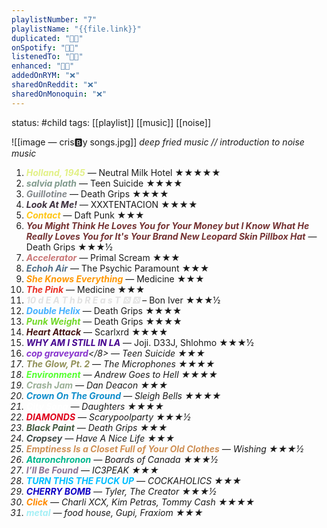```yaml
---
playlistNumber: "7"
playlistName: "{{file.link}}"
duplicated: "👍🏻"
onSpotify: "👍🏻"
listenedTo: "👍🏻"
enhanced: "👍🏻"
addedOnRYM: "❌"
sharedOnReddit: "❌"
sharedOnMonoquin: "❌"
---
```




status: #child 
tags: [[playlist]] [[music]] [[noise]] 

![[image — cris🅱️y songs.jpg]]
*deep fried music // introduction to noise music*

1. <b><i><span style="color:#E2F086">Holland, 1945</span></b></i> — Neutral Milk Hotel ★★★★★
2. <b><i><span style="color:#809A8D">salvia plath</span></b></i> — Teen Suicide ★★★★
3. <b><i><span style="color:#83888C">Guillotine</span></b></i> — Death Grips ★★★★
4. <b><i><span style="color:#3C2F3D">Look At Me!</span></b></i> — XXXTENTACION ★★★★
5. <b><i><span style="color:#FFC616">Contact</span></b></i> — Daft Punk ★★★
6. <b><i><span style="color:#743232">You Might Think He Loves You for Your Money but I Know What He Really Loves You for It's Your Brand New Leopard Skin Pillbox Hat</span></b></i> — Death Grips ★★★½
7. <b><i><span style="color:#C97676">Accelerator</span></b></i> — Primal Scream ★★★
8. <b><i><span style="color:#516D86">Echoh Air</span></b></i> — The Psychic Paramount ★★★
9. <b><i><span style="color:#FF9700">She Knows Everything</span></b></i> — Medicine ★★★
10. <b><i><span style="color:#EA3026">The Pink</span></b></i> — Medicine ★★★
11. <b><i><span style="color:#E1E1E1">10 d E A T h b R E a s T ⚄ ⚄</span></b></i> – Bon Iver ★★★½
12. <b><i><span style="color:#44B0FF">Double Helix</span></b></i> — Death Grips ★★★★
13. <b><i><span style="color:#72D828">Punk Weight</span></b></i> — Death Grips ★★★★
14. <b><i><span style="color:#451212">Heart Attack</span></b></i> — Scarlxrd ★★★★
15. <b><i><span style="color:#45038F">WHY AM I STILL IN LA</span></b></i> — Joji. D33J, Shlohmo ★★★½ 
16. <b><i><span style="color:#8733CD">cop graveyard</span></b></8> — Teen Suicide ★★★
17. <b><i><span style="color:#919059">The Glow, Pt. 2</span></b></i> — The Microphones ★★★★
18. <b><i><span style="color:#53FF2E">Environment</span></b></i> — Andrew Goes to Hell ★★★★
19. <b><i><span style="color:#9AAF96">Crash Jam</span></b></i> — Dan Deacon ★★★
20. <b><i><span style="color:#0E8DCB">Crown On The Ground</span></b></i> — Sleigh Bells ★★★★
21. <b><i><span style="color:#FFFFFF">City Song</span></b></i> — Daughters ★★★★
22. <b><i><span style="color:#DF001A">DIAMONDS</span></b></i> — Scarypoolparty ★★★½
23. <b><i><span style="color:#445B40">Black Paint</span></b></i> — Death Grips ★★★
24. <b><i><span style="color:#3D4844">Cropsey</span></b></i> — Have A Nice Life ★★★
25. <b><i><span style="color:#CF9055">Emptiness Is a Closet Full of Your Old Clothes</span></b></i> — Wishing ★★★½
26. <b><i><span style="color:#03B78E">Ataronchronon</span></b></i> — Boards of Canada ★★★½
27. <b><i><span style="color:#8E7094">I’ll Be Found</span></b></i> — IC3PEAK ★★★
28. <b><i><span style="color:#00BFFF">TURN THIS THE FUCK UP</span></b></i> — COCKAHOLICS ★★★
29. <b><i><span style="color:#1000C6">CHERRY BOMB</span></b></i> — Tyler, The Creator ★★★½
30. <b><i><span style="color:#FF8900">Click</span></b></i> — Charli XCX, Kim Petras, Tommy Cash ★★★★ 
31. <b><i><span style="color:#A5EFF5">metal</span></b></i> — food house, Gupi, Fraxiom ★★★